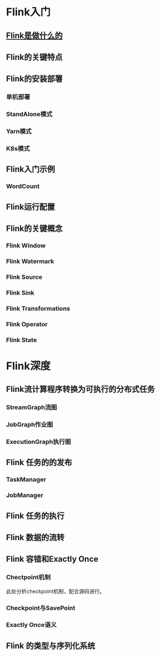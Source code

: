 <h1>Flink入门</h1>
<h2><a href="./README.md">Flink是做什么的</a></h2>
<h2>Flink的关键特点</h2>
<h2>Flink的安装部署</h2>
<h3>单机部署</h3>
<h3>StandAlone模式</h3>
<h3>Yarn模式</h3>
<h3>K8s模式</h3>
<h2>Flink入门示例</h2>
<h3>WordCount</h3>
<h2>Flink运行配置</h2>
<h2>Flink的关键概念</h2>
<h3>Flink Window</h3>
<h3>Flink Watermark</h3>
<h3>Flink Source</h3>
<h3>Flink Sink</h3>
<h3>Flink Transformations</h3>
<h3>Flink Operator</h3>
<h3>Flink State</h3>
<h1>Flink深度</h1>
<h2>Flink流计算程序转换为可执行的分布式任务</h2>
<h3>StreamGraph流图</h3>
<h3>JobGraph作业图</h3>
<h3>ExecutionGraph执行图</h3>
<h2>Flink 任务的的发布</h2>
<h3>TaskManager</h3>
<h3>JobManager</h3>
<h2>Flink 任务的执行</h2>
<h2>Flink 数据的流转</h2>
<h2>Flink 容错和Exactly Once</h2>
<h3>Chectpoint机制</h3>
此处分析checkpoint机制，配合源码进行。
<h3>Checkpoint与SavePoint</h3>
<h3>Exactly Once语义</h3>
<h2>Flink 的类型与序列化系统</h2>
